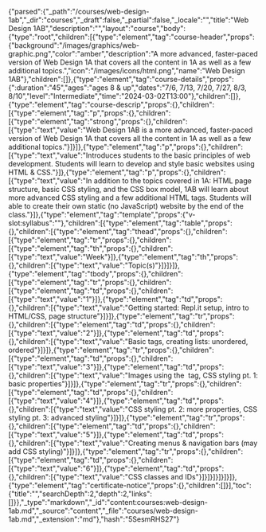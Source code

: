 {"parsed":{"_path":"/courses/web-design-1ab","_dir":"courses","_draft":false,"_partial":false,"_locale":"","title":"Web Design 1AB","description":"","layout":"course","body":{"type":"root","children":[{"type":"element","tag":"course-header","props":{"background":"/images/graphics/web-graphic.png","color":"amber","description":"A more advanced, faster-paced version of Web Design 1A that covers all the content in 1A as well as a few additional topics.","icon":"/images/icons/html.png","name":"Web Design 1AB"},"children":[]},{"type":"element","tag":"course-details","props":{":duration":"45","ages":"ages 8 & up","dates":"7/6, 7/13, 7/20, 7/27, 8/3, 8/10","level":"Intermediate","time":"2024-03-02T13:00"},"children":[]},{"type":"element","tag":"course-descrip","props":{},"children":[{"type":"element","tag":"p","props":{},"children":[{"type":"element","tag":"strong","props":{},"children":[{"type":"text","value":"Web Design 1AB is a more advanced, faster-paced version of Web Design 1A that covers all the content in 1A as well as a few additional topics."}]}]},{"type":"element","tag":"p","props":{},"children":[{"type":"text","value":"Introduces students to the basic principles of web development. Students will learn to develop and style basic websites using HTML & CSS."}]},{"type":"element","tag":"p","props":{},"children":[{"type":"text","value":"In addition to the topics covered in 1A: HTML page structure, basic CSS styling, and the CSS box model, 1AB will learn about more advanced CSS styling and a few additional HTML tags. Students will able to create their own static (no JavaScript) website by the end of the class."}]},{"type":"element","tag":"template","props":{"v-slot:syllabus":""},"children":[{"type":"element","tag":"table","props":{},"children":[{"type":"element","tag":"thead","props":{},"children":[{"type":"element","tag":"tr","props":{},"children":[{"type":"element","tag":"th","props":{},"children":[{"type":"text","value":"Week"}]},{"type":"element","tag":"th","props":{},"children":[{"type":"text","value":"Topic(s)"}]}]}]},{"type":"element","tag":"tbody","props":{},"children":[{"type":"element","tag":"tr","props":{},"children":[{"type":"element","tag":"td","props":{},"children":[{"type":"text","value":"1"}]},{"type":"element","tag":"td","props":{},"children":[{"type":"text","value":"Getting started: Repl.it setup, intro to HTML/CSS, page structure"}]}]},{"type":"element","tag":"tr","props":{},"children":[{"type":"element","tag":"td","props":{},"children":[{"type":"text","value":"2"}]},{"type":"element","tag":"td","props":{},"children":[{"type":"text","value":"Basic tags, creating lists: unordered, ordered"}]}]},{"type":"element","tag":"tr","props":{},"children":[{"type":"element","tag":"td","props":{},"children":[{"type":"text","value":"3"}]},{"type":"element","tag":"td","props":{},"children":[{"type":"text","value":"Images using the <img> tag, CSS styling pt. 1: basic properties"}]}]},{"type":"element","tag":"tr","props":{},"children":[{"type":"element","tag":"td","props":{},"children":[{"type":"text","value":"4"}]},{"type":"element","tag":"td","props":{},"children":[{"type":"text","value":"CSS styling pt. 2: more properties, CSS styling pt. 3: advanced styling"}]}]},{"type":"element","tag":"tr","props":{},"children":[{"type":"element","tag":"td","props":{},"children":[{"type":"text","value":"5"}]},{"type":"element","tag":"td","props":{},"children":[{"type":"text","value":"Creating menus & navigation bars (may add CSS styling)"}]}]},{"type":"element","tag":"tr","props":{},"children":[{"type":"element","tag":"td","props":{},"children":[{"type":"text","value":"6"}]},{"type":"element","tag":"td","props":{},"children":[{"type":"text","value":"CSS classes and IDs"}]}]}]}]}]}]},{"type":"element","tag":"certificate-notice","props":{},"children":[]}],"toc":{"title":"","searchDepth":2,"depth":2,"links":[]}},"_type":"markdown","_id":"content:courses:web-design-1ab.md","_source":"content","_file":"courses/web-design-1ab.md","_extension":"md"},"hash":"5SesmRHS27"}